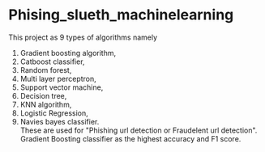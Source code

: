 # Phising_slueth_machinelearning
This project as 9 types of algorithms namely <br>
1. Gradient boosting algorithm, <br>
2. Catboost classifier,<br>
3. Random forest, <br>
4. Multi layer perceptron, <br>
5. Support vector machine,<br>
6. Decision tree, <br>
7. KNN algorithm,<br>
8. Logistic Regression, <br>
9. Navies bayes classifier.<br>
These are used for "Phishing url detection or Fraudelent url detection".  Gradient Boosting classifier as the highest accuracy and F1 score.<br>
